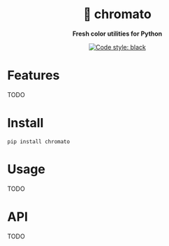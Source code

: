 <div align="center">
    <h1>🍅 chromato</h1>
    <p>
        <b>Fresh color utilities for Python</b>
    </p>

<!--![test](https://github.com/vikpe/chromato/workflows/test/badge.svg?branch=master) [![codecov](https://codecov.io/gh/vikpe/chromato/branch/master/graph/badge.svg)](https://codecov.io/gh/vikpe/chromato)-->
[![Code style: black](https://img.shields.io/badge/code%20style-black-000000.svg)](https://github.com/psf/black)

</div>

# Features

TODO

# Install

```shell
pip install chromato
```

# Usage

TODO

# API

TODO
